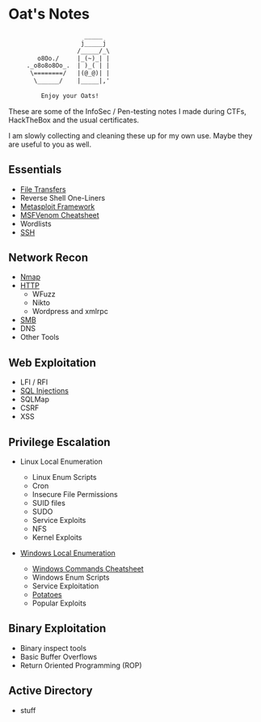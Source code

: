 # Oat's Notes

```default
                     _____           
                    j_____j          
                   /_____/_\         
        o8Oo./     |_(~)_| |         
     ._o8o8o8Oo_.  | )_( | |         
      \========/   |(@_@)| |         
       \______/    |_____|,'     
                                     
         Enjoy your Oats!            
```

These are some of the InfoSec / Pen-testing notes I made during CTFs, HackTheBox and the usual certificates.

I am slowly collecting and cleaning these up for my own use. Maybe they are useful to you as well.

## Essentials

- [File Transfers](./file_transfers.md)
- Reverse Shell One-Liners
- [Metasploit Framework](./metasploit.md)
- [MSFVenom Cheatsheet](./msfvenom_cheatsheet.md)
- Wordlists
- [SSH](./ssh.md)

## Network Recon
- [Nmap](./network_recon/nmap.md)
- [HTTP](./network_recon/http.md)
    - WFuzz
    - Nikto
    - Wordpress and xmlrpc
- [SMB](./network_recon/smb.md)
- DNS
- Other Tools

## Web Exploitation
- LFI / RFI
- [SQL Injections](./web_exploitation/sql_injection.md)
- SQLMap
- CSRF
- XSS

## Privilege Escalation
- Linux Local Enumeration
  - Linux Enum Scripts
  - Cron
  - Insecure File Permissions
  - SUID files
  - SUDO
  - Service Exploits
  - NFS
  - Kernel Exploits

- [Windows Local Enumeration](./privilege_escalation/windows_local_enumeration.md)
  - [Windows Commands Cheatsheet](./privilege_escalation/windows_commands_cheatsheet.md)
  - Windows Enum Scripts
  - Service Exploitation
  - [Potatoes](./privilege_escalation/windows/potatoes.md)
  - Popular Exploits


## Binary Exploitation

- Binary inspect tools
- Basic Buffer Overflows
- Return Oriented Programming (ROP)


## Active Directory

- stuff
